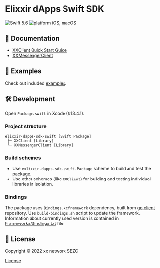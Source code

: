 # Elixxir dApps Swift SDK

![Swift 5.6](https://img.shields.io/badge/swift-5.6-orange.svg)
![platform iOS, macOS](https://img.shields.io/badge/platform-iOS,_macOS-blue.svg)

## 📖 Documentation 

- [XXClient Quick Start Guide](Docs/XXClient-quick-start-guide.md)
- [XXMessengerClient](Docs/XXMessengerClient.md)

## 📱 Examples

Check out included [examples](Examples).

## 🛠 Development

Open `Package.swift` in Xcode (≥13.4.1).

### Project structure

```
elixxir-dapps-sdk-swift [Swift Package]
 ├─ XXClient [Library]
 └─ XXMessengerClient [Library]
```

### Build schemes

- Use `exlixxir-dapps-sdk-swift-Package` scheme to build and test the package.
- Use other schemes (like `XXClient`) for building and testing individual libraries in isolation.


### Bindings

The package uses `Bindings.xcframework` dependency, built from [go client](https://git.xx.network/elixxir/client) repository. Use `build-bindings.sh` script to update the framework. Information about currently used version is contained in [Frameworks/Bindings.txt](Frameworks/Bindings.txt) file.

## 📄 License

Copyright © 2022 xx network SEZC

[License](LICENSE)
